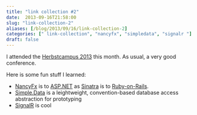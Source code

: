 ```yaml
---
title: "link collection #2"
date:  2013-09-16T21:58:00
slug: "link-collection-2"
aliases: [/blog/2013/09/16/link-collection-2]
categories: [" link-collection", "nancyfx", "simpledata", "signalr "]
draft: false
---
```

I attended the [Herbstcampus 2013](http://www.herbstcampus.de/) this month. As usual, a very good conference.

Here is some fun stuff I learned:

- [NancyFx](http://nancyfx.org/) is to [ASP.NET](http://www.asp.net/) as [Sinatra](http://www.sinatrarb.com/) is to [Ruby-on-Rails](http://rubyonrails.org/).
- [Simple.Data](https://github.com/markrendle/Simple.Data) is a leightweight, convention-based database access abstraction for prototyping
- [SignalR](http://signalr.net/) is cool

